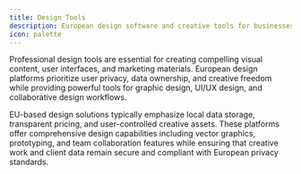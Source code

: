 ```yaml
---
title: Design Tools
description: European design software and creative tools for businesses and freelancers to create professional designs, prototypes, and visual content while maintaining data privacy.
icon: palette
---
```


Professional design tools are essential for creating compelling visual content, user interfaces, and marketing materials. European design platforms prioritize user privacy, data ownership, and creative freedom while providing powerful tools for graphic design, UI/UX design, and collaborative design workflows.

EU-based design solutions typically emphasize local data storage, transparent pricing, and user-controlled creative assets. These platforms offer comprehensive design capabilities including vector graphics, prototyping, and team collaboration features while ensuring that creative work and client data remain secure and compliant with European privacy standards.